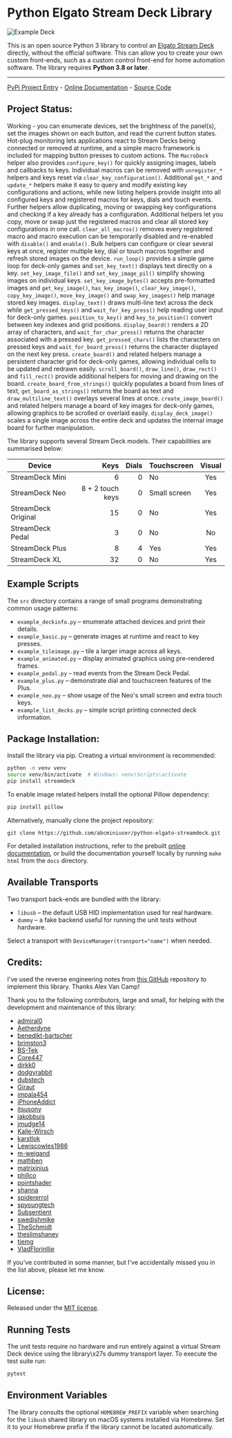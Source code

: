 # Python Elgato Stream Deck Library

![Example Deck](ExampleDeck.jpg)

This is an open source Python 3 library to control an
[Elgato Stream Deck](https://www.elgato.com/en/gaming/stream-deck) directly,
without the official software. This can allow you to create your own custom
front-ends, such as a custom control front-end for home automation software.
The library requires **Python 3.8 or later**.

_________________

[PyPi Project Entry](https://pypi.org/project/streamdeck/) - [Online Documentation](https://python-elgato-streamdeck.readthedocs.io) - [Source Code](https://github.com/abcminiuser/python-elgato-streamdeck)


## Project Status:

Working - you can enumerate devices, set the brightness of the panel(s), set
the images shown on each button, and read the current button states.
Hot-plug monitoring lets applications react to Stream Decks being connected or
removed at runtime, and a simple macro framework is included for mapping
button presses to custom actions. The ``MacroDeck`` helper also provides
``configure_key()`` for quickly assigning images, labels and callbacks to keys.
Individual macros can be removed with ``unregister_*`` helpers and keys reset
via ``clear_key_configuration()``. Additional ``get_*`` and ``update_*``
helpers make it easy to query and modify existing key configurations and
actions, while new listing helpers provide insight into all configured keys and
registered macros for keys, dials and touch events.
Further helpers allow duplicating, moving or swapping key configurations and
checking if a key already has a configuration. Additional helpers let you copy,
move or swap just the registered macros and clear all stored key
configurations in one call. ``clear_all_macros()`` removes every registered
macro and macro execution can be temporarily disabled and re-enabled with
``disable()`` and ``enable()``.
Bulk helpers can configure or clear several keys at once, register multiple
key, dial or touch macros together and refresh stored images on the device.
``run_loop()`` provides a simple game loop for deck-only games and ``set_key_text()`` displays text directly on a key.
``set_key_image_file()`` and ``set_key_image_pil()`` simplify showing images on individual keys. ``set_key_image_bytes()`` accepts pre-formatted images and ``get_key_image()``, ``has_key_image()``, ``clear_key_image()``, ``copy_key_image()``, ``move_key_image()`` and ``swap_key_images()`` help manage stored key images.
``display_text()`` draws multi-line text across the deck while ``get_pressed_keys()``
and ``wait_for_key_press()`` help reading user input for deck-only games.
``position_to_key()`` and ``key_to_position()`` convert between key indexes and grid
positions. ``display_board()`` renders a 2D array of characters, and
``wait_for_char_press()`` returns the character associated with a pressed key.
``get_pressed_chars()`` lists the characters on pressed keys and
``wait_for_board_press()`` returns the character displayed on the next key press.
``create_board()`` and related helpers manage a persistent character grid for
deck-only games, allowing individual cells to be updated and redrawn easily.
``scroll_board()``, ``draw_line()``, ``draw_rect()`` and ``fill_rect()`` provide additional
helpers for moving and drawing on the board. ``create_board_from_strings()`` quickly
populates a board from lines of text, ``get_board_as_strings()`` returns the board
as text and ``draw_multiline_text()`` overlays several lines at once.
``create_image_board()`` and related helpers manage a board of key images for
deck-only games, allowing graphics to be scrolled or overlaid easily.
``display_deck_image()`` scales a single image across the entire deck and updates the
internal image board for further manipulation.

The library supports several Stream Deck models. Their capabilities are
summarised below:

| Device             | Keys | Dials | Touchscreen | Visual |
|--------------------|-----:|------:|-------------|:------:|
| StreamDeck Mini    | 6    | 0     | No          | Yes    |
| StreamDeck Neo     | 8 + 2 touch keys | 0 | Small screen | Yes |
| StreamDeck Original| 15   | 0     | No          | Yes    |
| StreamDeck Pedal   | 3    | 0     | No          | No     |
| StreamDeck Plus    | 8    | 4     | Yes         | Yes    |
| StreamDeck XL      | 32   | 0     | No          | Yes    |

## Example Scripts

The `src` directory contains a range of small programs demonstrating common
usage patterns:

* `example_deckinfo.py` – enumerate attached devices and print their details.
* `example_basic.py` – generate images at runtime and react to key presses.
* `example_tileimage.py` – tile a larger image across all keys.
* `example_animated.py` – display animated graphics using pre-rendered frames.
* `example_pedal.py` – read events from the Stream Deck Pedal.
* `example_plus.py` – demonstrate dial and touchscreen features of the Plus.
* `example_neo.py` – show usage of the Neo\'s small screen and extra touch keys.
* `example_list_decks.py` – simple script printing connected deck information.

## Package Installation:

Install the library via pip. Creating a virtual environment is recommended:

```bash
python -m venv venv
source venv/bin/activate  # Windows: venv\Scripts\activate
pip install streamdeck
```

To enable image related helpers install the optional Pillow dependency:

```bash
pip install pillow
```

Alternatively, manually clone the project repository:

```
git clone https://github.com/abcminiuser/python-elgato-streamdeck.git
```

For detailed installation instructions, refer to the prebuilt
[online documentation](https://python-elgato-streamdeck.readthedocs.io), or
build the documentation yourself locally by running `make html` from the `docs`
directory.

## Available Transports

Two transport back-ends are bundled with the library:

* `libusb` – the default USB HID implementation used for real hardware.
* `dummy` – a fake backend useful for running the unit tests without hardware.

Select a transport with ``DeviceManager(transport="name")`` when needed.


## Credits:

I've used the reverse engineering notes from
[this GitHub](https://github.com/alvancamp/node-elgato-stream-deck/blob/master/NOTES.md)
repository to implement this library. Thanks Alex Van Camp!

Thank you to the following contributors, large and small, for helping with the
development and maintenance of this library:

- [admiral0](https://github.com/admiral0)
- [Aetherdyne](https://github.com/Aetherdyne)
- [benedikt-bartscher](https://github.com/benedikt-bartscher)
- [brimston3](https://github.com/brimston3)
- [BS-Tek](https://github.com/BS-Tek)
- [Core447](https://github.com/Core447)
- [dirkk0](https://github.com/dirkk0)
- [dodgyrabbit](https://github.com/dodgyrabbit)
- [dubstech](https://github.com/dubstech)
- [Giraut](https://github.com/Giraut)
- [impala454](https://github.com/impala454)
- [iPhoneAddict](https://github.com/iPhoneAddict)
- [itsusony](https://github.com/itsusony)
- [jakobbuis](https://github.com/jakobbuis)
- [jmudge14](https://github.com/jmudge14)
- [Kalle-Wirsch](https://github.com/Kalle-Wirsch)
- [karstlok](https://github.com/karstlok)
- [Lewiscowles1986](https://github.com/Lewiscowles1986)
- [m-weigand](https://github.com/m-weigand)
- [mathben](https://github.com/mathben)
- [matrixinius](https://github.com/matrixinius)
- [phillco](https://github.com/phillco)
- [pointshader](https://github.com/pointshader)
- [shanna](https://github.com/shanna)
- [spidererrol](https://github.com/Spidererrol)
- [spyoungtech](https://github.com/spyoungtech)
- [Subsentient](https://github.com/Subsentient)
- [swedishmike](https://github.com/swedishmike)
- [TheSchmidt](https://github.com/TheSchmidt)
- [theslimshaney](https://github.com/theslimshaney)
- [tjemg](https://github.com/tjemg)
- [VladFlorinIlie](https://github.com/VladFlorinIlie)

If you've contributed in some manner, but I've accidentally missed you in the
list above, please let me know.


## License:

Released under the [MIT license](LICENSE).

## Running Tests

The unit tests require no hardware and run entirely against a virtual Stream Deck device using the library\x27s dummy transport layer. To execute the test suite run:

```bash
pytest
```

## Environment Variables

The library consults the optional ``HOMEBREW_PREFIX`` variable when searching
for the ``libusb`` shared library on macOS systems installed via Homebrew. Set
it to your Homebrew prefix if the library cannot be located automatically.

